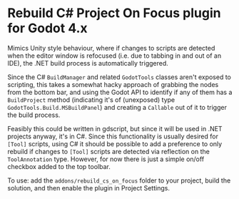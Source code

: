 Rebuild C# Project On Focus plugin for Godot 4.x
===

Mimics Unity style behaviour, where if changes to scripts are detected when the editor window is 
refocused (i.e. due to tabbing in and out of an IDE), the .NET build process is automatically triggered.

Since the C# `BuildManager` and related `GodotTools` classes aren't exposed to scripting, this takes 
a somewhat hacky approach of grabbing the nodes from the bottom bar, and using the Godot API to 
identify if any of them has a `BuildProject` method (indicating it's of (unexposed) type 
`GodotTools.Build.MSBuildPanel`) and creating a `Callable` out of it to trigger the build process.

Feasibly this could be written in gdscript, but since it will be used in .NET projects anyway, it's 
in C#. Since this functionality is usually desired for `[Tool]` scripts, using C# it should be possible
to add a preference to only rebuild if changes to `[Tool]` scripts are detected via reflection on the
`ToolAnnotation` type. However, for now there is just a simple on/off checkbox added to the top toolbar.

To use: add the `addons/rebuild_cs_on_focus` folder to your project, build the solution, and then enable 
the plugin in Project Settings.
